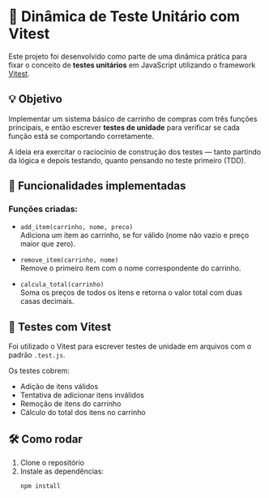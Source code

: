 # 🧪 Dinâmica de Teste Unitário com Vitest

Este projeto foi desenvolvido como parte de uma dinâmica prática para fixar o conceito de **testes unitários** em JavaScript utilizando o framework [Vitest](https://vitest.dev/).

## 💡 Objetivo

Implementar um sistema básico de carrinho de compras com três funções principais, e então escrever **testes de unidade** para verificar se cada função está se comportando corretamente.

A ideia era exercitar o raciocínio de construção dos testes — tanto partindo da lógica e depois testando, quanto pensando no teste primeiro (TDD).

## 🛒 Funcionalidades implementadas

### Funções criadas:

- `add_item(carrinho, nome, preco)`  
  Adiciona um item ao carrinho, se for válido (nome não vazio e preço maior que zero).

- `remove_item(carrinho, nome)`  
  Remove o primeiro item com o nome correspondente do carrinho.

- `calcula_total(carrinho)`  
  Soma os preços de todos os itens e retorna o valor total com duas casas decimais.

## 🧪 Testes com Vitest

Foi utilizado o Vitest para escrever testes de unidade em arquivos com o padrão `.test.js`.

Os testes cobrem:

- Adição de itens válidos
- Tentativa de adicionar itens inválidos
- Remoção de itens do carrinho
- Cálculo do total dos itens no carrinho

## 🛠️ Como rodar

1. Clone o repositório
2. Instale as dependências:
   ```bash
   npm install
